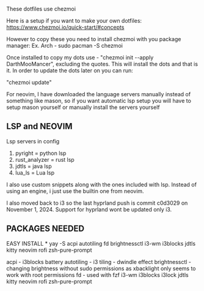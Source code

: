 These dotfiles use chezmoi

Here is a setup if you want to make your own dotfiles:
https://www.chezmoi.io/quick-start/#concepts

However to copy these you need to install chezmoi with you package manager:
Ex. Arch - sudo pacman -S chezmoi

Once installed to copy my dots use - "chezmoi init --apply DarthMooMancer", excluding the quotes. This will install the dots and that is it. 
In order to update the dots later on you can run:

"chezmoi update"


For neovim, I have downloaded the language servers manually instead of something like mason, so if you want automatic lsp setup you will have to setup mason yourself or manually install the servers yourself 

LSP and NEOVIM
--------------

Lsp servers in config
1. pyright = python lsp
2. rust_analyzer = rust lsp
3. jdtls = java lsp
4. lua_ls = Lua lsp 

I also use custom snippets along with the ones included with lsp. Instead of using an engine, i just use the builtin one from neovim.

I also moved back to i3 so the last hyprland push is commit c0d3029 on November 1, 2024. Support for hyprland wont be updated only i3.

PACKAGES NEEDED
---------------
EASY INSTALL
    * yay -S acpi autotiling fd brightnessctl i3-wm i3blocks jdtls kitty neovim rofi zsh-pure-prompt

acpi - i3blocks battery
autotiling - i3 tiling - dwindle effect
brightnessctl - changing brightness without sudo permissions as xbacklight only seems to work with root permissions
fd - used with fzf
i3-wm
i3blocks
i3lock
jdtls 
kitty
neovim
rofi
zsh-pure-prompt

